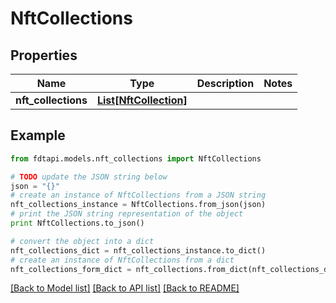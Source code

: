 # NftCollections


## Properties
Name | Type | Description | Notes
------------ | ------------- | ------------- | -------------
**nft_collections** | [**List[NftCollection]**](NftCollection.md) |  | 

## Example

```python
from fdtapi.models.nft_collections import NftCollections

# TODO update the JSON string below
json = "{}"
# create an instance of NftCollections from a JSON string
nft_collections_instance = NftCollections.from_json(json)
# print the JSON string representation of the object
print NftCollections.to_json()

# convert the object into a dict
nft_collections_dict = nft_collections_instance.to_dict()
# create an instance of NftCollections from a dict
nft_collections_form_dict = nft_collections.from_dict(nft_collections_dict)
```
[[Back to Model list]](../README.md#documentation-for-models) [[Back to API list]](../README.md#documentation-for-api-endpoints) [[Back to README]](../README.md)


